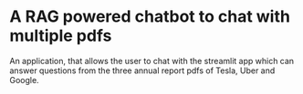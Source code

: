 # A RAG powered chatbot to chat with multiple pdfs

An application, that allows the user to chat with the streamlit app which can answer questions from the three annual report pdfs of Tesla, Uber and Google.
 
